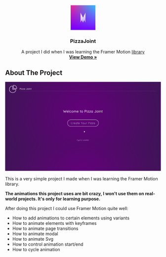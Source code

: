 <!-- PROJECT LOGO -->
<br />
<p align="center">
  <a href="https://nextjs.org/">
    <img src="https://github.com/Halmesn/pizza-joint-framermotion/blob/main/public/framermotion.png" alt="Logo" width="80" height="80">
  </a>

  <h3 align="center">PizzaJoint</h3>

  <p align="center">
    A project I did when I was learning the Framer Motion <a href="https://www.framer.com/motion/">
    library</a>    
    <br />
    <a href="https://next-event-alpha.vercel.app/"><strong>View Demo »</strong></a>
    <br />
  </p>
</p>

<!-- ABOUT THE PROJECT -->

## About The Project

[![Product Name Screen Shot][product-screenshot]](https://next-event-alpha.vercel.app/)

This is a very simple project I made when I was learning the Framer Motion library.

**The animations this project uses are bit crazy, I won't use them on real-world projects. It's only for learning purpose.**

After doing this project I could use Framer Motion quite well:
<br/>

<ul>
  <li>How to add animations to certain elements using variants</li>
  <li>How to animate elements with keyframes</li>
  <li>How to animate page transitions</li>
  <li>How to animate modal</li>
  <li>How to animate Svg</li>
  <li>How to control animation start/end</li>
  <li>How to cycle animation</li>
</ul>

<!-- MARKDOWN LINKS & IMAGES -->
<!-- https://www.markdownguide.org/basic-syntax/#reference-style-links -->

[product-screenshot]: https://github.com/Halmesn/pizza-joint-framermotion/blob/main/public/pizza-joint.png
